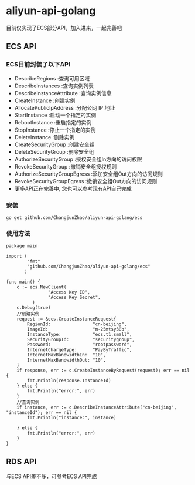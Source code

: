 # aliyun-api-golang
目前仅实现了ECS部分API，加入进来，一起完善吧

## ECS API

### ECS目前封装了以下API

* DescribeRegions :查询可用区域
* DescribeInstances :查询实例列表
* DescribeInstanceAttribute :查询实例信息
* CreateInstance :创建实例
* AllocatePublicIpAddress :分配公网 IP 地址
* StartInstance :启动一个指定的实例
* RebootInstance :重启指定的实例
* StopInstance :停止一个指定的实例
* DeleteInstance :删除实例
* CreateSecurityGroup :创建安全组
* DeleteSecurityGroup :删除安全组
* AuthorizeSecurityGroup :授权安全组In方向的访问权限
* RevokeSecurityGroup :撤销安全组授权规则
* AuthorizeSecurityGroupEgress :添加安全组Out方向的访问规则
* RevokeSecurityGroupEgress :撤销安全组Out方向的访问规则
* 更多API正在完善中, 您也可以参考现有API自己完成

### 安装
 `go get github.com/ChangjunZhao/aliyun-api-golang/ecs`

### 使用方法

```
package main

import (
        "fmt"
        "github.com/ChangjunZhao/aliyun-api-golang/ecs"
       )

func main() {
	c := ecs.NewClient(
                "Access Key ID",
                "Access Key Secret", 
		  )
    c.Debug(true)
    //创建实例
    request := &ecs.CreateInstanceRequest{
        RegionId:                "cn-beijing",
        ImageId:                 "m-25mtsy38b",
        InstanceType:            "ecs.t1.small",
        SecurityGroupId:         "securitygroup",
        Password:                "rootpassword",
        InternetChargeType:      "PayByTraffic",
        InternetMaxBandwidthIn:  "10",
        InternetMaxBandwidthOut: "10",
    }
    if response, err := c.CreateInstanceByRequest(request); err == nil {
        fmt.Println(response.InstanceId)
    } else {
        fmt.Println("error:", err)
    }
    //查询实例
    if instance, err := c.DescribeInstanceAttribute("cn-beijing", "instanceId"); err == nil {
        fmt.Println("instance:", instance)

    } else {
        fmt.Println("error:", err)
    }
}
```

## RDS API

与ECS API差不多，可参考ECS API完成

